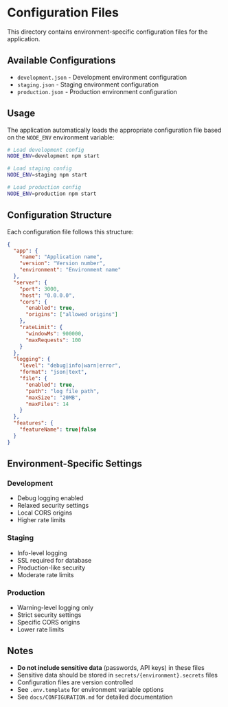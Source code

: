 # Configuration Files

This directory contains environment-specific configuration files for the application.

## Available Configurations

- `development.json` - Development environment configuration
- `staging.json` - Staging environment configuration
- `production.json` - Production environment configuration

## Usage

The application automatically loads the appropriate configuration file based on the `NODE_ENV` environment variable:

```bash
# Load development config
NODE_ENV=development npm start

# Load staging config
NODE_ENV=staging npm start

# Load production config
NODE_ENV=production npm start
```

## Configuration Structure

Each configuration file follows this structure:

```json
{
  "app": {
    "name": "Application name",
    "version": "Version number",
    "environment": "Environment name"
  },
  "server": {
    "port": 3000,
    "host": "0.0.0.0",
    "cors": {
      "enabled": true,
      "origins": ["allowed origins"]
    },
    "rateLimit": {
      "windowMs": 900000,
      "maxRequests": 100
    }
  },
  "logging": {
    "level": "debug|info|warn|error",
    "format": "json|text",
    "file": {
      "enabled": true,
      "path": "log file path",
      "maxSize": "20MB",
      "maxFiles": 14
    }
  },
  "features": {
    "featureName": true|false
  }
}
```

## Environment-Specific Settings

### Development

- Debug logging enabled
- Relaxed security settings
- Local CORS origins
- Higher rate limits

### Staging

- Info-level logging
- SSL required for database
- Production-like security
- Moderate rate limits

### Production

- Warning-level logging only
- Strict security settings
- Specific CORS origins
- Lower rate limits

## Notes

- **Do not include sensitive data** (passwords, API keys) in these files
- Sensitive data should be stored in `secrets/{environment}.secrets` files
- Configuration files are version controlled
- See `.env.template` for environment variable options
- See `docs/CONFIGURATION.md` for detailed documentation
